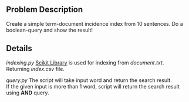 ## Problem Description
Create a simple term-document incidence index from 10 sentences. Do a boolean-query and show the result! <br/>

## Details
*indexing.py*
[Scikit Library](https://scikit-learn.org/stable/modules/generated/sklearn.feature_extraction.text.CountVectorizer.html) is used for indexing from *document.txt*. <br/>
Returning *index.csv* file. <br/>

*query.py*
The script will take input word and return the search result. <br/>
If the given input is more than 1 word, script will return the search result using **AND** query. <br/>
